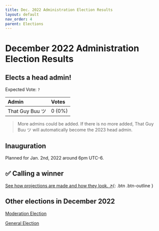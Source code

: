 ```yaml
---
title: Dec. 2022 Administration Election Results
layout: default
nav_order: 4
parent: Elections
---
```


# December 2022 Administration Election Results
## Elects a head admin!

Expected Vote: `?`

| Admin           | Votes  |
| :---            | :---   |
| That Guy Buu ツ | 0 (0%) |

> More admins could be added. If there is no more added, That Guy Buu ツ will automatically become the 2023 head admin.

## Inauguration

Planned for Jan. 2nd, 2022 around 6pm UTC-6.

## ✅ Calling a winner
[See how projections are made and how they look. ↗️](/elections/calling.html){: .btn .btn-outline }

## Other elections in December 2022

[Moderation Election](dec22modresults.html)

[General Election](dec22genresults.html)